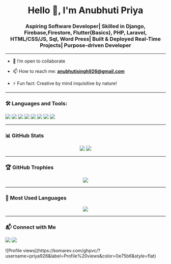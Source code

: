 <h1 align="center">Hello 👋, I'm Anubhuti Priya</h1>
<h3 align="center">Aspiring Software Developer| Skilled in Django, Firebase,Firestore, Flutter(Basics), PHP, Laravel, HTML/CSS/JS, Sql, Word Press| Built & Deployed Real-Time Projects| Purpose-driven Developer</h3>

---
- 👯 I’m open to collaborate

- 📫 How to reach me: **anubhutisingh926@gmail.com**

- ⚡ Fun fact: Creative by mind inquisitive by nature!

---

### 🛠️ Languages and Tools:

<p>
  <img src="https://img.shields.io/badge/Python-3670A0?style=for-the-badge&logo=python&logoColor=white" />
  <img src="https://img.shields.io/badge/Django-092E20?style=for-the-badge&logo=django&logoColor=white" />
  <img src="https://img.shields.io/badge/Firebase-FFCA28?style=for-the-badge&logo=firebase&logoColor=black" />
  <img src="https://img.shields.io/badge/Flutter-02569B?style=for-the-badge&logo=flutter&logoColor=white" />
  <img src="https://img.shields.io/badge/HTML-E34F26?style=for-the-badge&logo=html5&logoColor=white" />
  <img src="https://img.shields.io/badge/CSS-1572B6?style=for-the-badge&logo=css3&logoColor=white" />
  <img src="https://img.shields.io/badge/JavaScript-F7DF1E?style=for-the-badge&logo=javascript&logoColor=black" />
  <img src="https://img.shields.io/badge/MySQL-00758F?style=for-the-badge&logo=mysql&logoColor=white" />
</p>

---

### 📊 GitHub Stats

<p align="center">
  <img src="https://github-readme-stats.vercel.app/api?username=priya926&show_icons=true&theme=radical" />
  <img src="https://streak-stats.demolab.com?user=priya926&theme=radical&hide_border=true" />
</p>

---

### 🏆 GitHub Trophies

<p align="center">
  <img src="https://github-profile-trophy.vercel.app/?username=priya926&theme=gruvbox&margin-w=15&no-bg=true" />
</p>

---

### 📌 Most Used Languages

<p align="center">
  <img src="https://github-readme-stats.vercel.app/api/top-langs/?username=priya926&layout=compact&theme=tokyonight" />
</p>

---

### 📬 Connect with Me

<p>
  <a href="https://linkedin.com/in/priya926"><img src="https://img.shields.io/badge/LinkedIn-blue?style=for-the-badge&logo=linkedin&logoColor=white"/></a>
  <a href="mailto:anubhutisingh926@gmail.com"><img src="https://img.shields.io/badge/Gmail-red?style=for-the-badge&logo=gmail&logoColor=white"/></a>
    <p align="left">
        ![Profile views](https://komarev.com/ghpvc/?username=priya926&label=Profile%20views&color=0e75b6&style=flat)
    </p>
</p>
